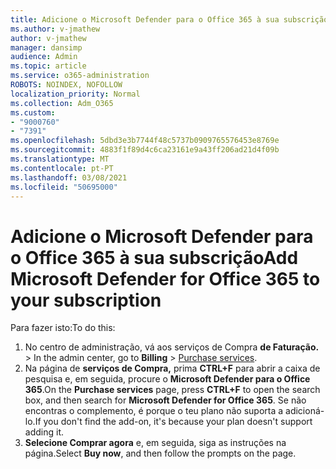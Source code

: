 ```yaml
---
title: Adicione o Microsoft Defender para o Office 365 à sua subscrição
ms.author: v-jmathew
author: v-jmathew
manager: dansimp
audience: Admin
ms.topic: article
ms.service: o365-administration
ROBOTS: NOINDEX, NOFOLLOW
localization_priority: Normal
ms.collection: Adm_O365
ms.custom:
- "9000760"
- "7391"
ms.openlocfilehash: 5dbd3e3b7744f48c5737b0909765576453e8769e
ms.sourcegitcommit: 4883f1f89d4c6ca23161e9a43ff206ad21d4f09b
ms.translationtype: MT
ms.contentlocale: pt-PT
ms.lasthandoff: 03/08/2021
ms.locfileid: "50695000"
---
```

# <a name="add-microsoft-defender-for-office-365-to-your-subscription"></a><span data-ttu-id="e438e-102">Adicione o Microsoft Defender para o Office 365 à sua subscrição</span><span class="sxs-lookup"><span data-stu-id="e438e-102">Add Microsoft Defender for Office 365 to your subscription</span></span>

<span data-ttu-id="e438e-103">Para fazer isto:</span><span class="sxs-lookup"><span data-stu-id="e438e-103">To do this:</span></span>

1. <span data-ttu-id="e438e-104">No centro de administração, vá aos serviços de Compra **de Faturação.**  >  [](https://go.microsoft.com/fwlink/p/?linkid=868433)</span><span class="sxs-lookup"><span data-stu-id="e438e-104">In the admin center, go to **Billing** > [Purchase services](https://go.microsoft.com/fwlink/p/?linkid=868433).</span></span>
2. <span data-ttu-id="e438e-105">Na página de **serviços de Compra,** prima **CTRL+F** para abrir a caixa de pesquisa e, em seguida, procure o **Microsoft Defender para o Office 365**.</span><span class="sxs-lookup"><span data-stu-id="e438e-105">On the **Purchase services** page, press **CTRL+F** to open the search box, and then search for **Microsoft Defender for Office 365**.</span></span> <span data-ttu-id="e438e-106">Se não encontras o complemento, é porque o teu plano não suporta a adicioná-lo.</span><span class="sxs-lookup"><span data-stu-id="e438e-106">If you don't find the add-on, it's because your plan doesn't support adding it.</span></span>
3. <span data-ttu-id="e438e-107">**Selecione Comprar agora** e, em seguida, siga as instruções na página.</span><span class="sxs-lookup"><span data-stu-id="e438e-107">Select **Buy now**, and then follow the prompts on the page.</span></span>
